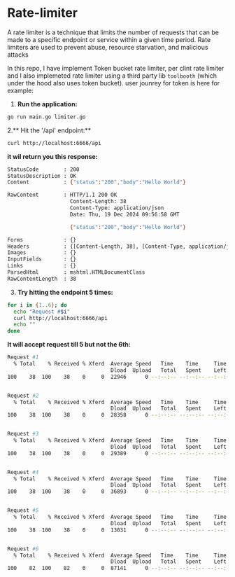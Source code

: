# Rate-limiter

A rate limiter is a technique that limits the number of requests that can be made to a specific endpoint or service within a given time period. Rate limiters are used to prevent abuse, resource starvation, and malicious attacks

In this repo, I have implement Token bucket rate limiter, per clint rate limiter and I also implemeted rate limiter using a third party lib `toolbooth` (which under the hood also uses token bucket). user jounrey for token is here for example:


1. **Run the application:**

```sh
go run main.go limiter.go
```

2.** Hit the '/api' endpoint:**

```sh
curl http://localhost:6666/api  
```

**it wil return you this response:**

```sh
StatusCode        : 200
StatusDescription : OK
Content           : {"status":"200","body":"Hello World"}

RawContent        : HTTP/1.1 200 OK
                    Content-Length: 38
                    Content-Type: application/json
                    Date: Thu, 19 Dec 2024 09:56:58 GMT

                    {"status":"200","body":"Hello World"}

Forms             : {}
Headers           : {[Content-Length, 38], [Content-Type, application/json], [Date, Thu, 19 Dec 2024 09:56:58 GMT]}
Images            : {}
InputFields       : {}
Links             : {}
ParsedHtml        : mshtml.HTMLDocumentClass
RawContentLength  : 38
```

3. **Try hitting the endpoint 5 times:**

```sh
for i in {1..6}; do
  echo "Request #$i"
  curl http://localhost:6666/api
  echo ""
done
```

**It will accept request till 5 but not the 6th:**

```sh
Request #1
  % Total    % Received % Xferd  Average Speed   Time    Time     Time  Current
                                 Dload  Upload   Total   Spent    Left  Speed
100    38  100    38    0     0  22946      0 --:--:-- --:--:-- --:--:-- 38000{"status":"200","body":"Hello World"}


Request #2
  % Total    % Received % Xferd  Average Speed   Time    Time     Time  Current
                                 Dload  Upload   Total   Spent    Left  Speed
100    38  100    38    0     0  28358      0 --:--:-- --:--:-- --:--:-- 38000{"status":"200","body":"Hello World"}


Request #3
  % Total    % Received % Xferd  Average Speed   Time    Time     Time  Current
                                 Dload  Upload   Total   Spent    Left  Speed
100    38  100    38    0     0  29389      0 --:--:-- --:--:-- --:--:-- 38000{"status":"200","body":"Hello World"}


Request #4
  % Total    % Received % Xferd  Average Speed   Time    Time     Time  Current
                                 Dload  Upload   Total   Spent    Left  Speed
100    38  100    38    0     0  36893      0 --:--:-- --:--:-- --:--:-- 38000{"status":"200","body":"Hello World"}


Request #5
  % Total    % Received % Xferd  Average Speed   Time    Time     Time  Current
                                 Dload  Upload   Total   Spent    Left  Speed
100    38  100    38    0     0  13031      0 --:--:-- --:--:-- --:--:-- 19000{"status":"200","body":"Hello World"}


Request #6
  % Total    % Received % Xferd  Average Speed   Time    Time     Time  Current
                                 Dload  Upload   Total   Spent    Left  Speed
100    82  100    82    0     0  87141      0 --:--:-- --:--:-- --:--:-- 82000{"status":"429","body":"I ain't coming into your DDOS attack you filthy animal!"}

```
